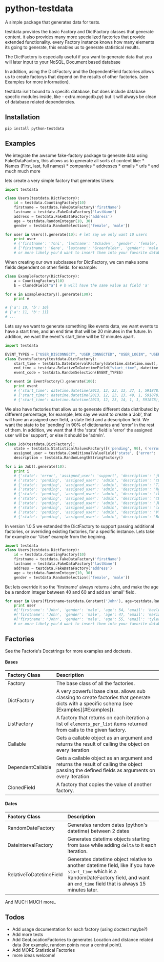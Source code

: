 python-testdata
===============

A simple package that generates data for tests.

testdata provides the basic Factory and DictFactory classes that generate content.
it also provides many more specialized factories that provide extended functionality.
every Factory instance knows how many elements its going to generate, this enables us to generate statistical results.

The DictFactory is especially useful if you want to generate data that you will later input to your NoSQL, Document based
database

In addition, using the DictFactory and the DependentField factories allows us to create factorys that depend on the results
of other factories. (see Examples for more information).

testdata isn't bound to a specifc database, but does include database specfic modules inside, like - extra.mongodb.py)
but it will always be clean of database related dependencies.

## Installation

    pip install python-testdata

## Examples
We integrate the awsome fake-factory package to generate data using FakeDataFactory,
this allows us to generate all sorts of content like:
    * Names (First, last, full names)
    * companies
    * addresses
    * emails
    * urls
    * and much much more

lets create a very simple factory that generates Users:

```python
import testdata

class Users(testdata.DictFactory):
    id = testdata.CountingFactory(10)
    firstname = testdata.FakeDataFactory('firstName')
    lastname = testdata.FakeDataFactory('lastName')
    address = testdata.FakeDataFactory('address')
    age = testdata.RandomInteger(10, 30) 
    gender = testdata.RandomSelection(['female', 'male'])

for user in Users().generate(10): # let say we only want 10 users
    print user
    # {'firstname': 'Toni', 'lastname': 'Schaden', 'gender': 'female', 'age': 18, 'address': '0641 Homenick Hills\nSouth Branson, RI 70388', 'id': 10}
    # {'firstname': 'Gene', 'lastname': 'Greenfelder', 'gender': 'male', 'age': 17, 'address': '292 Loy Lights Suite 328\nFritzfort, IN 73914', 'id': 11}
    # or more likely you'd want to insert them into your favorite database (MongoDB, ElasticSearch, ..)
```

When creating our own subclasses for DictFactory, we can make some fields dependent on other fields.
for example:

```python
class ExampleFactory(DictFactory):
    a = CountingFactory(10)
    b = ClonedField("a") # b will have the same value as field 'a'

for e in ExampleFactory().generate(100):
    print e

# {'a': 10, 'b': 10}
# {'a': 11, 'b': 11}
# ...
```

Lets say we want to generate something like events data, we want events to have 
a start time, and an end time that will be 20 minutes in the future.
In addition, we want the event's start_time will be 12 minutes apart.

```python
import testdata

EVENT_TYPES = ["USER_DISCONNECT", "USER_CONNECTED", "USER_LOGIN", "USER_LOGOUT"]
class EventsFactory(testdata.DictFactory):
    start_time = testdata.DateIntervalFactory(datetime.datetime.now(), datetime.timedelta(minutes=12))
    end_time = testdata.RelativeToDatetimeField("start_time", datetime.timedelta(minutes=20))
    event_code = testdata.RandomSelection(EVENT_TYPES)

for event in EventFactory().generate(100):
    print event
    # {'start_time': datetime.datetime(2013, 12, 23, 13, 37, 1, 591878), 'end_time': datetime.datetime(2013, 12, 23, 13, 57, 1, 591878), 'event_code': 'USER_CONNECTED'}
    # {'start_time': datetime.datetime(2013, 12, 23, 13, 49, 1, 591878), 'end_time': datetime.datetime(2013, 12, 23, 14, 9, 1, 591878), 'event_code': 'USER_LOGIN'}
    # {'start_time': datetime.datetime(2013, 12, 23, 14, 1, 1, 591878), 'end_time': datetime.datetime(2013, 12, 23, 14, 21, 1, 591878), 'event_code': 'USER_DISCONNECT'}
```

We also have factories that allow us to generate different data distributed by different percentage, for example,
lets say we want to create a 'Job', that will have an assigned user field, a state field and a description field.
We want the state to be 'pending' in 90% of dictionaries and 'error' in the rest of them. In addition, we want that if the 'state' field is 
'error' the assigned user will be 'support', or else it should be 'admin'.

```python
class Job(testdata.DictFactory):
    state = testdata.StatisticalValuesFactory([('pending', 90), ('error', 10)])
    assigned_user = testdata.ConditionalValueField('state', {'error': 'support'}, 'admin')
    description = testdata.RandomLengthStringFactory()

for i in Job().generate(10):
    print i
    # {'state': 'error', 'assigned_user': 'support', 'description': 'jUlyFByPxPdFlBPBfPaGaTPPuajFSHXKkyewzrQ'}
    # {'state': 'pending', 'assigned_user': 'admin', 'description': 'tOzkgmBBnxQZhSYEjVduyXGdLrtqeTZqRxmHNXbaJBfpdNxuLKWyTDxkCZgiZTLHeiKEswvIyDzAnuuOLtXmVWhjvazaOYuu'}
    # {'state': 'pending', 'assigned_user': 'admin', 'description': 'TIDVuvZRUBLLTtG'}
    # {'state': 'pending', 'assigned_user': 'admin', 'description': 'RgcSaFzmMrhwCAZjLofikmXJhtqkVOTsWHnqTXjgrxgzTKH'}
    # {'state': 'pending', 'assigned_user': 'admin', 'description': 'tLkSEkCbYDvlcDBDWUBGMmidEdOxeiLDBADDKnqGqWLnxUBqzOXFXnBxkiGTymuGNbUnmxyawzLGsiummCiwxNSw'}
    # {'state': 'pending', 'assigned_user': 'admin', 'description': 'tUyYLofuZpceaWYKkiRvksQLqFHGOiwACuPIvRxMIuftJPsObSqCBcrQnOkOhqAukfMwrY'}
    # {'state': 'pending', 'assigned_user': 'admin', 'description': 'JbFrUxrERMObfwhEtCQGcxEbimvoTFwJriSfRFLFkBpyemqEfqUCGKmVlgSlVoZrrnetEnLCgbfobFbTMQOZ'}
    # {'state': 'pending', 'assigned_user': 'admin', 'description': 'lqatAwdcQuMMOPiYdVMRyyQgEIzOlcoozijjdCfXsVoZnnTtQjPSGBFZQGSkPblJrTIYLAotiZoyYRFrlncevwuNcqfOmeXeCPD'}
    # {'state': 'pending', 'assigned_user': 'admin', 'description': 'VYxnhydWtIUFiOEPszVQHuxYBIUGDyAefZiPIgkWHCMmophiueXbixXtdwKQkuvWImuErMOOOcwevQHGApXkolhjAq'}
    # {'state': 'pending', 'assigned_user': 'admin', 'description': 'RcawgTkQggchdHppSyQxnbDdNxqkGqbQWnQMSlorqnAQLdAqyWnKtGpXaZuVdxcGQBImzVPQsYAbIFUIpqvDzwTDdRpleBrc'}
```

In version 1.0.5 we extended the DictFactory to support passing additional factories, or overriding existing factories, for a specific instance.
Lets take for example our 'User' example from the begining.

```python
import testdata
class Users(testdata.DictFactory):
    id = testdata.CountingFactory(10)
    firstname = testdata.FakeDataFactory('firstName')
    lastname = testdata.FakeDataFactory('lastName')
    address = testdata.FakeDataFactory('address')
    age = testdata.RandomInteger(10, 30) 
    gender = testdata.RandomSelection(['female', 'male'])
```
But lets override it so the 'firstname' always returns John, and make the age be a random integer between 40 and 60 and add an 'email' field.

```python
for user in Users(firstname=testdata.Constant('John'), age=testdata.RandomInteger(40, 60), email=testdata.FakeDataFactory('email')).generate(10): # let say we only want 10 users
    print user
    #{'firstname': 'John', 'gender': 'male', 'age': 54, 'email': 'hazle.wehner@brekke.com', 'lastname': 'Willms', 'address': '245 Pfeffer Light Apt. 309\nEast Audieside, IN 11931', 'id': 10}
    #{'firstname': 'John', 'gender': 'male', 'age': 47, 'email': 'mariam25@gmail.com', 'lastname': 'Ratke', 'address': '98710 Freddy Gateway\nDelilahborough, GU 50849', 'id': 11}
    #{'firstname': 'John', 'gender': 'male', 'age': 55, 'email': 'tyler22@yahoo.com', 'lastname': 'Cormier', 'address': '432 Block Locks Apt. 547\nNew Estel, NJ 54026', 'id': 12}
    # or more likely you'd want to insert them into your favorite database (MongoDB, ElasticSearch, ..)
```

## Factories
See the Factorie's Docstrings for more examples and doctests.

#### Bases
|Factory Class| Description|
|:-------|:-----------|
| Factory | The base class of all the factories.|
| DictFactory | A very powerful base class. allows sub classing to create factories that generate dicts with a specific schema (see [Examples][#Examples]). |
| ListFactory | A factory that returns on each iteration a list of `elements_per_list` items returned from calls to the given factory. |
| Callable | Gets a callable object as an argument and returns the result of calling the object on every iteration |
| DependentCallable | Gets a callable object as an argument and returns the result of calling the object passing the defined fields as arguments on every iteration |
| ClonedField | A factory that copies the value of another factory. |
#### Dates
|Factory Class| Description|
|:-------|:-----------|
| RandomDateFactory | Generates random dates (python's datetime) between 2 dates|
| DateIntervalFactory | Generates datetime objects starting from `base` while adding  `delta` to it each iteration.
| RelativeToDatetimeField | Generates datetime object relative to another datetime field, like if you have `start_time` which is a RandomDateFactory field, and want an `end_time` field that is always 15 minutes later.| 

And MUCH MUCH more.. 

## Todos
* Add usage documentation for each factory (using doctest maybe?)
* Add more tests
* Add GeoLocationFactories to generates Location and distance related data (for example, random points near a central point).
* Add MORE Statistical Factories
* more ideas welcome!
